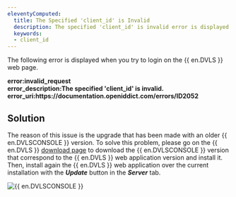 ```yaml
---
eleventyComputed:
  title: The Specified 'client_id' is Invalid
  description: The specified 'client_id' is invalid error is displayed when you try to login on the {{ en.DVLS }} web page.
  keywords:
  - client_id
---
```

The following error is displayed when you try to login on the {{ en.DVLS }} web page.  

**error:invalid_request**  
**error_description:The specified 'client_id' is invalid.**  
**error_uri:https<area>://documentation.openiddict.com/errors/ID2052**  

## Solution

The reason of this issue is the upgrade that has been made with an older {{ en.DVLSCONSOLE }} version. To solve this problem, please go on the {{ en.DVLS }} [download page](https://server.devolutions.net/home/download) to download the {{ en.DVLSCONSOLE }} version that correspond to the {{ en.DVLS }} web application version and install it. Then, install again the {{ en.DVLS }} web application over the current installation with the ***Update*** button in the ***Server*** tab.  

![{{ en.DVLSCONSOLE }}](https://webdevolutions.azureedge.net/docs/en/kb/KB8062.png) 